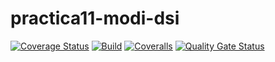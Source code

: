 # practica11-modi-dsi
[![Coverage Status](https://coveralls.io/repos/github/Gith138/practica11-modi-dsi/badge.svg?branch=main)](https://coveralls.io/github/Gith138/practica11-modi-dsi?branch=main)
[![Build](https://github.com/Gith138/practica10-modi-dsi/actions/workflows/build.yml/badge.svg)](https://github.com/Gith138/practica10-modi-dsi/actions/workflows/build.yml)
[![Coveralls](https://github.com/Gith138/practica10-modi-dsi/actions/workflows/coveralls.yml/badge.svg)](https://github.com/Gith138/practica10-modi-dsi/actions/workflows/coveralls.yml)
[![Quality Gate Status](https://sonarcloud.io/api/project_badges/measure?project=Gith138_practica10-modi-dsi&metric=alert_status)](https://sonarcloud.io/summary/new_code?id=Gith138_practica10-modi-dsi)
